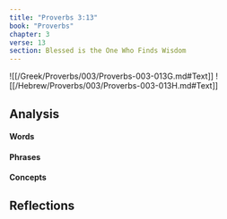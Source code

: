 ```yaml
---
title: "Proverbs 3:13"
book: "Proverbs"
chapter: 3
verse: 13
section: Blessed is the One Who Finds Wisdom
---
```

![[/Greek/Proverbs/003/Proverbs-003-013G.md#Text]]
![[/Hebrew/Proverbs/003/Proverbs-003-013H.md#Text]]

## Analysis

#### Words

#### Phrases

#### Concepts

## Reflections

